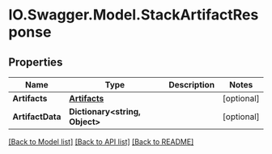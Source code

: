 # IO.Swagger.Model.StackArtifactResponse
## Properties

Name | Type | Description | Notes
------------ | ------------- | ------------- | -------------
**Artifacts** | [**Artifacts**](Artifacts.md) |  | [optional] 
**ArtifactData** | **Dictionary&lt;string, Object&gt;** |  | [optional] 

[[Back to Model list]](../README.md#documentation-for-models) [[Back to API list]](../README.md#documentation-for-api-endpoints) [[Back to README]](../README.md)


